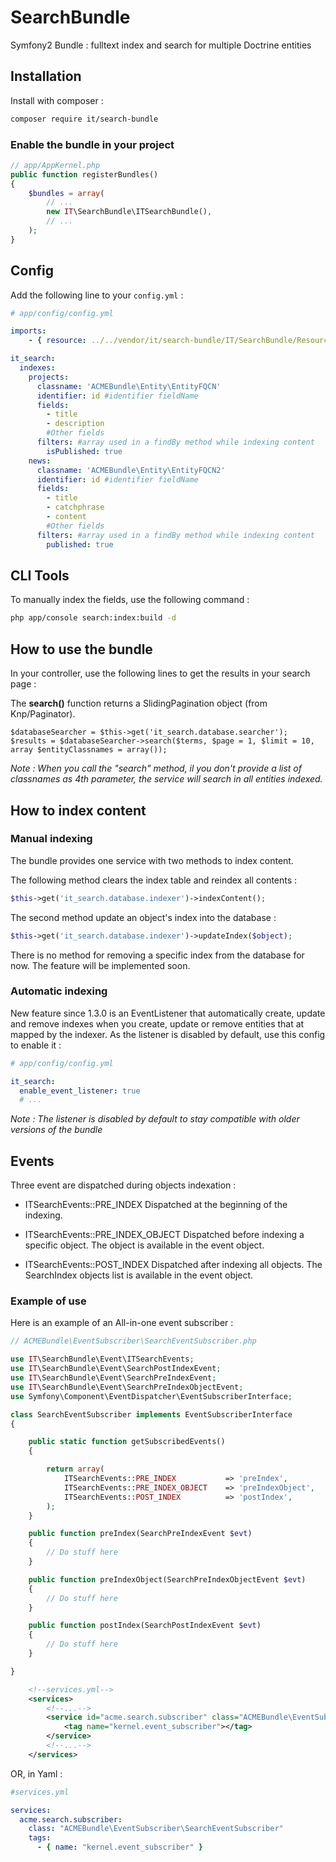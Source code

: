 # SearchBundle

Symfony2 Bundle : fulltext index and search for multiple Doctrine entities

## Installation

Install with composer :
```bash
composer require it/search-bundle
```

### Enable the bundle in your project

```php
// app/AppKernel.php
public function registerBundles()
{
    $bundles = array(
        // ...
        new IT\SearchBundle\ITSearchBundle(),
        // ...
    );
}
```

## Config

Add the following line to your `config.yml` :
```yaml
# app/config/config.yml

imports:
    - { resource: ../../vendor/it/search-bundle/IT/SearchBundle/Resources/config/config.yml }

it_search:
  indexes:
    projects:
      classname: 'ACMEBundle\Entity\EntityFQCN'
      identifier: id #identifier fieldName
      fields:
        - title
        - description
        #Other fields
      filters: #array used in a findBy method while indexing content
        isPublished: true
    news:
      classname: 'ACMEBundle\Entity\EntityFQCN2'
      identifier: id #identifier fieldName
      fields:
        - title
        - catchphrase
        - content
        #Other fields
      filters: #array used in a findBy method while indexing content
        published: true

```
## CLI Tools

To manually index the fields, use the following command :
```bash
php app/console search:index:build -d
```

## How to use the bundle

In your controller, use the following lines to get the results in your search page :

The **search()** function returns a SlidingPagination object (from Knp/Paginator).
```
$databaseSearcher = $this->get('it_search.database.searcher');
$results = $databaseSearcher->search($terms, $page = 1, $limit = 10, array $entityClassnames = array());
```
 _Note : When you call the "search" method, il you don't provide a list of classnames as 4th parameter, the service will search in all entities indexed._

## How to index content

### Manual indexing

The bundle provides one service with two methods to index content.

The following method clears the index table and reindex all contents :
```php
$this->get('it_search.database.indexer')->indexContent();
```

The second method update an object's index into the database :
```php
$this->get('it_search.database.indexer')->updateIndex($object);
```

There is no method for removing a specific index from the database for now. The feature will be implemented soon.

### Automatic indexing

New feature since 1.3.0 is an EventListener that automatically create, update and remove indexes when you create, update or remove entities that at mapped by the indexer.
As the listener is disabled by default, use this config to enable it :
```yaml
# app/config/config.yml

it_search:
  enable_event_listener: true
  # ...
```

_Note : The listener is disabled by default to stay compatible with older versions of the bundle_

## Events

Three event are dispatched during objects indexation :
- ITSearchEvents::PRE_INDEX
Dispatched at the beginning of the indexing.

- ITSearchEvents::PRE_INDEX_OBJECT
Dispatched before indexing a specific object. The object is available in the event object.

- ITSearchEvents::POST_INDEX
Dispatched after indexing all objects. The SearchIndex objects list is available in the event object.


### Example of use

Here is an example of an All-in-one event subscriber :

```php
// ACMEBundle\EventSubscriber\SearchEventSubscriber.php

use IT\SearchBundle\Event\ITSearchEvents;
use IT\SearchBundle\Event\SearchPostIndexEvent;
use IT\SearchBundle\Event\SearchPreIndexEvent;
use IT\SearchBundle\Event\SearchPreIndexObjectEvent;
use Symfony\Component\EventDispatcher\EventSubscriberInterface;

class SearchEventSubscriber implements EventSubscriberInterface
{

    public static function getSubscribedEvents()
    {

        return array(
            ITSearchEvents::PRE_INDEX           => 'preIndex',
            ITSearchEvents::PRE_INDEX_OBJECT    => 'preIndexObject',
            ITSearchEvents::POST_INDEX          => 'postIndex',
        );
    }

    public function preIndex(SearchPreIndexEvent $evt)
    {
        // Do stuff here
    }

    public function preIndexObject(SearchPreIndexObjectEvent $evt)
    {
        // Do stuff here
    }

    public function postIndex(SearchPostIndexEvent $evt)
    {
        // Do stuff here
    }

}
```

```xml
    <!--services.yml-->
    <services>
        <!--...-->
        <service id="acme.search.subscriber" class="ACMEBundle\EventSubscriber\SearchEventSubscriber">
            <tag name="kernel.event_subscriber"></tag>
        </service>
        <!--...-->
    </services>
```
OR, in Yaml :
```yml
#services.yml

services:
  acme.search.subscriber:
    class: "ACMEBundle\EventSubscriber\SearchEventSubscriber"
    tags:
      - { name: "kernel.event_subscriber" }
```
